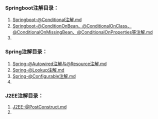 ### Springboot注解目录：  
1. [Springboot-@Conditional注解.md](./注解/Springboot-@Conditional注解.md)  
2. [Springboot-@ConditionOnBean、@ConditionalOnClass、@ConditionalOnMissingBean、@ConditionalOnProperties等注解.md](./注解/Springboot-@ConditionOnBean、@ConditionalOnClass、@ConditionalOnMissingBean、@ConditionalOnProperties等注解.md)  
3.   




### Spring注解目录：
1. [Spring-@Autowired注解与@Resource注解.md](./注解/Spring-@Autowired注解与@Resource注解.md)  
2. [Spring-@Lookup注解.md](./注解/Spring-@Lookup注解.md)  
3. [Spring-@Configurable注解.md](./注解/Spring-@Configurable注解.md)  
4. 





### J2EE注解目录：
1. [J2EE-@PostConstruct.md](./注解/J2EE-@PostConstruct.md)  
2. 